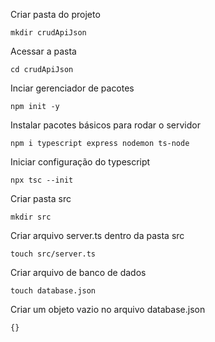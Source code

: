 Criar pasta do projeto
```
mkdir crudApiJson
```
Acessar a pasta
```
cd crudApiJson
```
Inciar gerenciador de pacotes
```
npm init -y
```
Instalar pacotes básicos para rodar o servidor
```
npm i typescript express nodemon ts-node
```
Iniciar configuração do typescript
```
npx tsc --init
```
Criar pasta src
```
mkdir src
```
Criar arquivo server.ts dentro da pasta src
```
touch src/server.ts
```
Criar arquivo de banco de dados
```
touch database.json
```
Criar um objeto vazio no arquivo database.json
```
{}
```